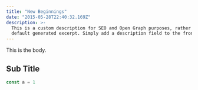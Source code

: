 ```yaml
---
title: "New Beginnings"
date: "2015-05-28T22:40:32.169Z"
description: >-
  This is a custom description for SEO and Open Graph purposes, rather than the
  default generated excerpt. Simply add a description field to the frontmatter.
---
```


This is the body.

## Sub Title

```javascript
const a = 1
```
